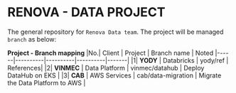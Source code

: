 # RENOVA - DATA PROJECT

The general repository for `Renova Data team`. The project will be managed `branch` as below:

**Project - Branch mapping**
|No.| Client | Project | Branch name | Noted
|------|----------|----------|----------|-------| 
|1| **YODY**    | Databricks   | yody/ref | References|
|2| **VINMEC**    | Data Platform   | vinmec/datahub | Deploy DataHub on EKS |
|3| **CAB** | AWS Services | cab/data-migration | Migrate the Data Platform to AWS |


